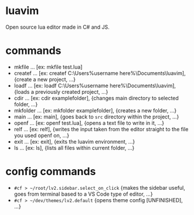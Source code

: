 # luavim
Open source lua editor made in C# and JS.

# commands
* mkfile ... [ex: mkfile test.lua]
* createf ... [ex: createf C:\Users\%username here%\Documents\luavim], {create a new project, ...}
* loadf ... [ex: loadf C:\Users\%username here%\Documents\luavim], {loads a previously created project, ...}
* cdir ... [ex: cdir examplefolder], {changes main directory to selected folder, ...}
* mkfolder ... [ex: mkfolder examplefolder], {creates a new folder, ...}
* main ... [ex: main], {goes back to `src` directory within the project, ...}
* openf ... [ex: openf test.lua], {opens a text file to write in it, ...}
* relf ... [ex: relf], {writes the input taken from the editor straight to the file you used openf on, ...}
* exit ... [ex: exit], {exits the luavim environment, ...}
* ls ... [ex: ls], {lists all files within current folder, ...}

# config commands
* `#cf > ~/root/lv2.sidebar.select_on_click` {makes the sidebar useful, goes from terminal based to a VS Code type of editor, ...}
* `#cf > ~/dev/themes/lv2.default` {opens theme config [UNFINISHED], ...}
